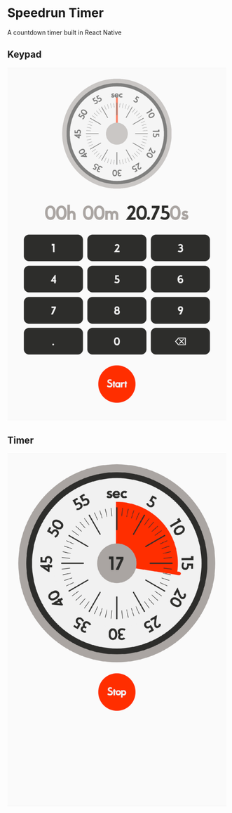# Speedrun Timer
A countdown timer built in React Native

## Keypad

<img src="./screenshots/keypad.png" alt="Image of keypad" width=500 />

## Timer

<img src="./screenshots/timer.png" alt="Image of timer counting down" width=500 />
